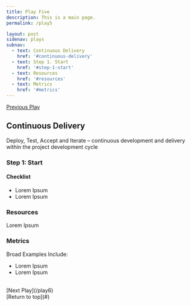 ```yaml
---
title: Play Five
description: This is a main page.
permalink: /play5

layout: post
sidenav: plays
subnav: 
  - text: Continuous Delivery
    href: '#continuous-delivery'
  - text: Step 1. Start
    href: '#step-1-start'
  - text: Resources
    href: '#resources'
  - text: Metrics
    href: '#metrics'
---
```

[Previous Play](/play4)

## Continuous Delivery
Deploy, Test, Accept and Iterate – continuous development and delivery within the project development cycle  

### Step 1: Start
#### Checklist
- Lorem Ipsum
- Lorem Ipsum

### Resources
Lorem Ipsum

### Metrics
Broad Examples Include:
- Lorem Ipsum
- Lorem Ipsum

<br/>
[Next Play](/play6)
<br/>
[Return to top](#)